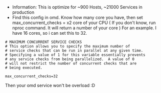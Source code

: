 - Information: This is optimize for ~900 Hosts, ~21000 Services in production
- Find this config in omd. Know how many core you have, then set max_concurrent_checks = x2 core of your CPU ( If you don't know, run nproc command. It will return a number of your core )
For an example.  I have 16 cores, so i can set this to 32.

```
# MAXIMUM CONCURRENT SERVICE CHECKS
# This option allows you to specify the maximum number of
# service checks that can be run in parallel at any given time.
# Specifying a value of 1 for this variable essentially prevents
# any service checks from being parallelized.  A value of 0
# will not restrict the number of concurrent checks that are
# being executed.

max_concurrent_checks=32
```

Then your omd service won't be overload :D
